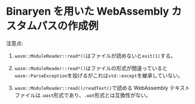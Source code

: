 # Binaryen を用いた WebAssembly カスタムパスの作成例

注意点:

1. `wasm::ModuleReader::read*()`はファイルが読めないと`exit(1)`する。

2. `wasm::ModuleReader::read*()`はファイルの形式が間違っていると`wasm::ParseException`を投げるがこれは`std::except`を継承していない。

3. `wasm::ModuleReader::read()/readText()`で読める WebAssembly テキストファイルは`.wast`形式であり、`.wat`形式とは互換性がない。
